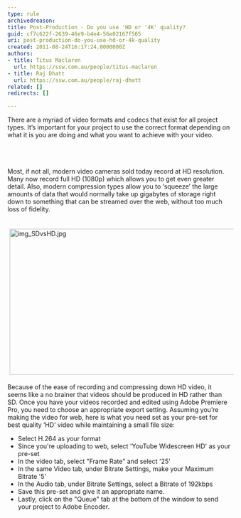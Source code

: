 ```yaml
---
type: rule
archivedreason: 
title: Post-Production - Do you use 'HD or '4K' quality?
guid: cf7c622f-2639-46e9-b4e4-56e02167f565
uri: post-production-do-you-use-hd-or-4k-quality
created: 2011-08-24T16:17:24.0000000Z
authors:
- title: Titus Maclaren
  url: https://ssw.com.au/people/titus-maclaren
- title: Raj Dhatt
  url: https://ssw.com.au/people/raj-dhatt
related: []
redirects: []

---
```



There are a myriad of video formats and codecs that exist for all project types. It’s important for your project to use the correct format depending on what it is you are doing and what you want to achieve with your video.<br><br>
<br><excerpt class='endintro'></excerpt><br>
<p>Most, if not all, modern video cameras sold today record at HD resolution. Many now record full HD (1080p) which allows you to get even greater detail. Also, modern compression types allow you to ‘squeeze’ the large amounts of data that would normally take up gigabytes of storage right down to something that can be streamed over the web, without too much loss of fidelity. </p>
<p>&#160;<img alt="img_SDvsHD.jpg" src="/DesignandPresentation/RulesToBetterVideoRecording/PublishingImages/SD-vs-HD.jpg" width="568" height="328" style="margin&#58;5px;width&#58;568px;height&#58;328px;" /></p>
<p>Because of the ease of recording and compressing down HD video, it seems like a no brainer that videos should be produced in HD rather than SD. Once you have your videos recorded and edited using Adobe Premiere Pro, you need to choose an appropriate export setting. Assuming you’re making the video for web, here is what you need set as your pre-set for best quality ‘HD’ video while maintaining a small file size&#58; </p>
<ul><li>Select H.264 as your format</li>
<li>Since you're uploading to web, select 'YouTube Widescreen HD' as your pre-set</li>
<li>In the video tab, select &quot;Frame Rate&quot; and select '25'</li>
<li>In the same Video tab, under Bitrate Settings, make your Maximum Bitrate '5'</li>
<li>In the Audio tab, under Bitrate Settings, select a Bitrate of 192kbps</li>
<li>Save this pre-set and give it an appropriate name.</li>
<li>Lastly, click on the &quot;Queue&quot; tab at the bottom of the window to send your project to Adobe Encoder.<div class="ms-rtestate-read ms-rte-wpbox"><div id="div_6da05f43-9383-4c97-8edd-168957732bc1" class="ms-rtestate-notify  ms-rtestate-read 6da05f43-9383-4c97-8edd-168957732bc1"></div><span id="__publishingReusableFragment"></span>
<span id="__publishingReusableFragment"></span><span id="__publishingReusableFragment"></span><span id="__publishingReusableFragment"></span><span id="__publishingReusableFragment"></span><span id="__publishingReusableFragment"></span><span id="__publishingReusableFragment"></span><span id="__publishingReusableFragment"></span><div id="vid_6da05f43-9383-4c97-8edd-168957732bc1" style="display&#58;none;"></div></div></li></ul>



